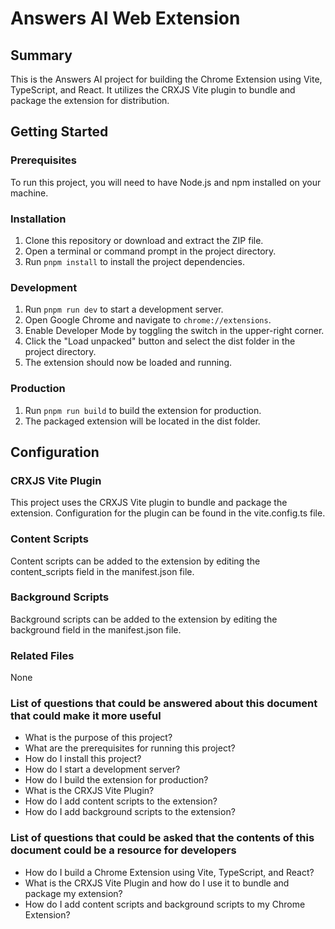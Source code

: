 # Answers AI Web Extension

## Summary
This is the Answers AI project for building the Chrome Extension using Vite, TypeScript, and React. It utilizes the CRXJS Vite plugin to bundle and package the extension for distribution.

## Getting Started

### Prerequisites
To run this project, you will need to have Node.js and npm installed on your machine.

### Installation
1. Clone this repository or download and extract the ZIP file.
2. Open a terminal or command prompt in the project directory.
3. Run `pnpm install` to install the project dependencies.

### Development
1. Run `pnpm run dev` to start a development server.
2. Open Google Chrome and navigate to `chrome://extensions`.
3. Enable Developer Mode by toggling the switch in the upper-right corner.
4. Click the "Load unpacked" button and select the dist folder in the project directory.
5. The extension should now be loaded and running.

### Production
1. Run `pnpm run build` to build the extension for production.
2. The packaged extension will be located in the dist folder.

## Configuration

### CRXJS Vite Plugin
This project uses the CRXJS Vite plugin to bundle and package the extension. Configuration for the plugin can be found in the vite.config.ts file.

### Content Scripts
Content scripts can be added to the extension by editing the content_scripts field in the manifest.json file.

### Background Scripts
Background scripts can be added to the extension by editing the background field in the manifest.json file.

### Related Files
None

### List of questions that could be answered about this document that could make it more useful
- What is the purpose of this project?
- What are the prerequisites for running this project?
- How do I install this project?
- How do I start a development server?
- How do I build the extension for production?
- What is the CRXJS Vite Plugin?
- How do I add content scripts to the extension?
- How do I add background scripts to the extension?

### List of questions that could be asked that the contents of this document could be a resource for developers
- How do I build a Chrome Extension using Vite, TypeScript, and React?
- What is the CRXJS Vite Plugin and how do I use it to bundle and package my extension?
- How do I add content scripts and background scripts to my Chrome Extension?